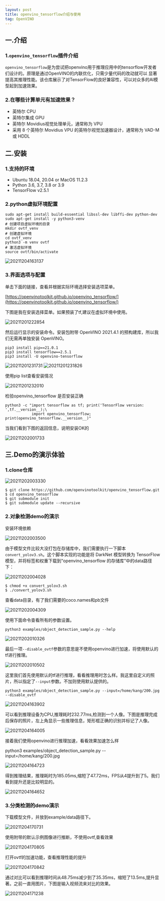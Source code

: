 ```yaml
---
layout: post
title: openvino_tensorflow介绍与使用
tag: OpenVINO
---
```


## 一.介绍

### 1.`openvino_tensorflow`插件介绍

`openvino_tensorflow`是为尝试把openvino用于推理应用中的tensorflow开发者们设计的。原理是通过OpenVINO的内联优化，只需少量代码的改动就可以
显著提高其推理性能。该仓库展示了对TensorFlow的良好兼容性，可以对众多的AI模型起到加速效果。

### 2.在哪些计算单元有加速效果？

- 英特尔 CPU
- 英特尔集成 GPU
- 英特尔 Movidius视觉处理单元，通常称为 VPU
- 采用 8 个英特尔 Movidius VPU 的英特尔视觉加速器设计，通常称为 VAD-M 或 HDDL

## 二.安装

### 1.支持的环境

- Ubuntu 18.04, 20.04 or MacOS 11.2.3
- Python 3.6, 3.7, 3.8 or 3.9
- TensorFlow v2.5.1

### 2.python虚拟环境配置

    sudo apt-get install build-essential libssl-dev libffi-dev python-dev
    sudo apt-get install -y python3-venv
    # 创建项目虚拟环境的目录
    mkdir ovtf_venv
    # 创建虚拟环境
    cd ovtf_venv
    python3 -m venv ovtf
    # 激活虚拟环境
    source ovtf/bin/activate

![20211204163137](https://cdn.jsdelivr.net/gh/luckykang/picture_bed/blogs_images/20211204163137.png)

### 3.界面选项与配置

单击下面的链接，查看并根据实际环境选择安装选项菜单。

[https://openvinotoolkit.github.io/openvino_tensorflow/](https://openvinotoolkit.github.io/openvino_tensorflow/)

下图是我在安装选择菜单。如果预装了tf,建议在虚拟环境中使用。

![20211201222854](https://cdn.jsdelivr.net/gh/luckykang/picture_bed/blogs_images/20211201222854.png)

然后运行显示的安装命令。安装包附带 OpenVINO 2021.4.1 的预构建库，所以我们无需再单独安装 OpenVINO。

    pip3 install pip==21.0.1
    pip3 install tensorflow==2.5.1
    pip3 install -U openvino-tensorflow

![20211201231731](https://cdn.jsdelivr.net/gh/luckykang/picture_bed/blogs_images/20211201231731.png)
![20211201231826](https://cdn.jsdelivr.net/gh/luckykang/picture_bed/blogs_images/20211201231826.png)

使用pip list查看安装情况

![20211201232010](https://cdn.jsdelivr.net/gh/luckykang/picture_bed/blogs_images/20211201232010.png)

检验openvino_tensorflow 是否安装正确

    python3 -c "import tensorflow as tf; print('TensorFlow version: ',tf.__version__);\
                import openvino_tensorflow; print(openvino_tensorflow.__version__)"

当我们看到下图的返回信息，说明安装OK的

![20211202001733](https://cdn.jsdelivr.net/gh/luckykang/picture_bed/blogs_images/20211202001733.png)

## 三.Demo的演示体验

### 1.clone仓库

![20211202003330](https://cdn.jsdelivr.net/gh/luckykang/picture_bed/blogs_images/20211202003330.png)

    $ git clone https://github.com/openvinotoolkit/openvino_tensorflow.git
    $ cd openvino_tensorflow
    $ git submodule init
    $ git submodule update --recursive

### 2.对象检测demo的演示

安装环境依赖

![20211202003500](https://cdn.jsdelivr.net/gh/luckykang/picture_bed/blogs_images/20211202003500.png)

由于模型文件比较大没打包在存储库中，我们需要执行一下脚本`convert_yolov3.sh`。这个脚本实现的功能是将 DarkNet 模型转换为 TensorFlow模型，并将标签和权重下载到“openvino_tensorflow 的存储库”中的data路径下：

![20211202004028](https://cdn.jsdelivr.net/gh/luckykang/picture_bed/blogs_images/20211202004028.png)

    $ chmod +x convert_yolov3.sh
    $ ./convert_yolov3.sh

查看data目录，有了我们需要的coco.names和pb文件

![20211202004309](https://cdn.jsdelivr.net/gh/luckykang/picture_bed/blogs_images/20211202004309.png)

使用下面命令查看所有的参数设置。

    python3 examples/object_detection_sample.py --help

![20211202010326](https://cdn.jsdelivr.net/gh/luckykang/picture_bed/blogs_images/20211202010326.png)

最后一项`--disable_ovtf`参数的意思是不使用openvino进行加速，将使用默认的tf进行推理。

![20211202010502](https://cdn.jsdelivr.net/gh/luckykang/picture_bed/blogs_images/20211202010502.png)

这里我们首先使用默认的tf进行推理，看看推理用时怎么样。我这里自定义的照片，所以指定了`--input`参数。不加则使用默认提供的。

    python3 examples/object_detection_sample.py --input=/home/kang/200.jpg --disable_ovtf

![20211204163902](https://cdn.jsdelivr.net/gh/luckykang/picture_bed/blogs_images/20211204163902.png)

可以看到推理设备为CPU,推理耗时232.77ms,检测到一个人像。下图是推理完成后保存的照片，左上角显示一些推理信息，矩形框正确的识别并标记了人像。

![20211204164005](https://cdn.jsdelivr.net/gh/luckykang/picture_bed/blogs_images/20211204164005.png)

接着我们使用openvino进行推理加速，看看效果加速怎么样

python3 examples/object_detection_sample.py --input=/home/kang/200.jpg

![20211204164723](https://cdn.jsdelivr.net/gh/luckykang/picture_bed/blogs_images/20211204164723.png)

得到推理结果，推理耗时为185.05ms,缩短了47.72ms，FPS从4提升到了5。我们看到提升还是比较明显的。

![20211204164652](https://cdn.jsdelivr.net/gh/luckykang/picture_bed/blogs_images/20211204164652.png)

### 3.分类检测的demo演示

下载模型文件，并放到example/data路径下。

![20211204170731](https://cdn.jsdelivr.net/gh/luckykang/picture_bed/blogs_images/20211204170731.png)

使用附带的默认示例图像进行推断，不使用ovtf,查看效果

![20211204170805](https://cdn.jsdelivr.net/gh/luckykang/picture_bed/blogs_images/20211204170805.png)

打开ovtf的加速功能，查看推理性能的提升

![20211204170842](https://cdn.jsdelivr.net/gh/luckykang/picture_bed/blogs_images/20211204170842.png)

通过对比可以看到推理时间从48.75ms减少到了35.35ms，缩短了13.5ms,提升显著。之前一直用图片，下图是输入视频流来对比的效果。

![20211204171238](https://cdn.jsdelivr.net/gh/luckykang/picture_bed/blogs_images/20211204171238.png)






